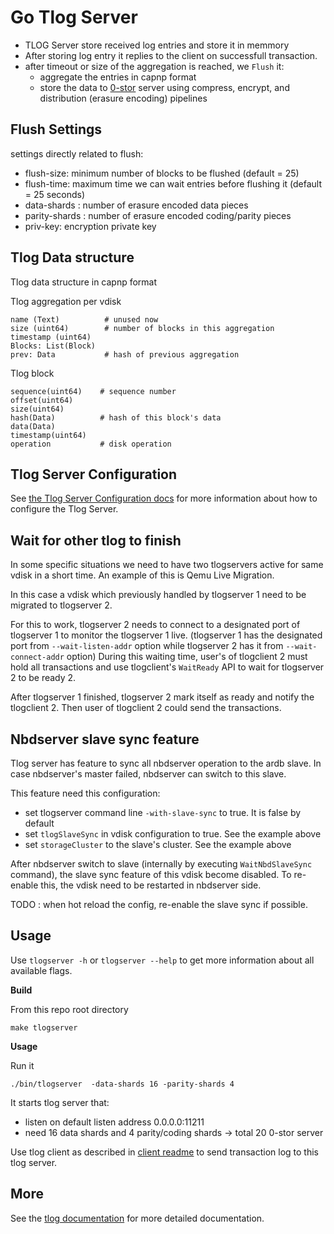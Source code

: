 # Go Tlog Server


- TLOG Server store received log entries and store it in memmory
- After storing log entry it replies to the client on successfull transaction.
- after timeout or size of the aggregation is reached, we `Flush` it:
	- aggregate the entries in capnp format
	- store the data to [0-stor](https://github.com/zero-os/0-stor) server using compress, encrypt, 
	  and distribution (erasure encoding) pipelines


## Flush Settings

settings directly related to flush:
- flush-size: minimum number of blocks to be flushed (default = 25)
- flush-time: maximum time we can wait entries before flushing it (default = 25 seconds)
- data-shards : number of erasure encoded data pieces
- parity-shards : number of erasure encoded coding/parity pieces
- priv-key: encryption private key

## Tlog Data structure

Tlog data structure in capnp format

Tlog aggregation per vdisk
```
name (Text)          # unused now
size (uint64)        # number of blocks in this aggregation
timestamp (uint64)
Blocks: List(Block)  
prev: Data           # hash of previous aggregation
```

Tlog block
```
sequence(uint64) 	# sequence number
offset(uint64)
size(uint64)
hash(Data)			# hash of this block's data
data(Data)
timestamp(uint64)
operation			# disk operation
```


## Tlog Server Configuration

See [the Tlog Server Configuration docs](/docs/tlog/config.md) for more information about how to configure the Tlog Server.


## Wait for other tlog to finish

In some specific situations we need to have two tlogservers active for same vdisk in a short time.
An example of this is Qemu Live Migration.

In this case a vdisk which previously handled by tlogserver 1 need to be migrated to tlogserver 2.

For this to work, tlogserver 2 needs to connect to a designated port of tlogserver 1 to monitor
the tlogserver 1 live.
(tlogserver 1 has the designated port from `--wait-listen-addr` option while tlogserver 2 has it from
`--wait-connect-addr` option)
During this waiting time, user's of tlogclient 2 must hold all transactions and use tlogclient's
`WaitReady` API to wait for tlogserver 2 to be ready 2.

After tlogserver 1 finished, tlogserver 2 mark itself as ready and notify the tlogclient 2.
Then user of tlogclient 2 could send the transactions.


## Nbdserver slave sync feature

Tlog server has feature to sync all nbdserver operation to the ardb slave.
In case nbdserver's master failed, nbdserver can switch to this slave.

This feature need this configuration:
- set tlogserver command line `-with-slave-sync` to true. It is false by default
- set `tlogSlaveSync` in vdisk configuration to true. See the example above
- set `storageCluster` to the slave's cluster. See the example above

After nbdserver switch to slave (internally by executing `WaitNbdSlaveSync` command),
the slave sync feature of this vdisk become disabled.
To re-enable this, the vdisk need to be restarted in nbdserver side.

TODO : when hot reload the config, re-enable the slave sync if possible.

## Usage

Use `tlogserver -h` or `tlogserver --help` to get more information about all available flags.

**Build**

From this repo root directory
```
make tlogserver
```

**Usage**

Run it
```
./bin/tlogserver  -data-shards 16 -parity-shards 4
```

It starts tlog server that:
- listen on default listen address 0.0.0.0:11211
- need 16 data shards and 4 parity/coding shards -> total 20 0-stor server


Use tlog client as described in [client readme](../tlogclient/readme.md) to send transaction log to this tlog server.

## More

See the [tlog documentation](/docs/tlog/tlog.md) for more detailed documentation.
